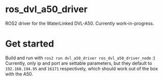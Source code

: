 # ros_dvl_a50_driver
ROS2 driver for the WaterLinked DVL-A50. Currently work-in-progress.

# Get started
Build and run with `ros2 run dvl_a50_driver ros_dvl_a50_driver_node` :)
Currently, only ip and port are settable parameters, but they default to `192.168.194.95` and `16171` respectively, which should work out of the box with the A50.
